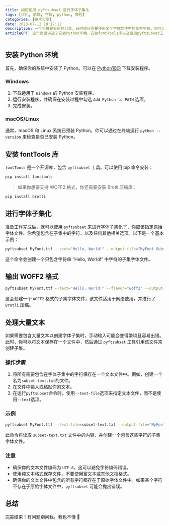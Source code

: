 ```yaml
---
title: 如何使用 pyftsubset 进行字体子集化
tags: [优化, 前端, 字体, python, 教程]
categories: [技术分享]
date: 2023-07-12 10:17:12
description: 一个不算是有用的分享，有时候只需要使用某个字体文件中的某些字符，则可以使用这种方法。某次开发中用到了，就记录下吧
articleGPT: 这个页面讲述了安装Python环境、安装fontTools库以及使用pyftsubset工具进行字体子集化的完整步骤。最后，还演示了如何确保转换为WOFF2格式的字体包含Brotli压缩支持。
---
```


## 安装 Python 环境

首先，确保你的系统中安装了 Python。可以在 [Python官网](https://www.python.org/downloads/) 下载安装程序。

### Windows

1. 下载适用于 `Windows` 的 Python 安装程序。
2. 运行安装程序，并确保在安装过程中勾选 `Add Python to PATH` 选项。
3. 完成安装。

### macOS/Linux

通常，macOS 和 Linux 系统已预装 Python。你可以通过在终端运行 `python --version` 来检查是否已安装 Python。

## 安装 fontTools 库

`fontTools` 是一个开源库，包含 `pyftsubset` 工具。可以使用 pip 命令安装：

```bash
pip install fonttools
```

> 如果你想要支持 WOFF2 格式，你还需要安装 Brotli 压缩库：

```bash
pip install brotli
```

## 进行字体子集化

准备工作完成后，就可以使用 `pyftsubset` 来进行字体子集化了，你应该指定原始字体文件、你希望包含在子集中的字符、以及任何其他相关选项。以下是一个基本示例：

```bash
pyftsubset MyFont.ttf --text="Hello, World!" --output-file="MyFont-Subset.ttf"
```

这个命令会创建一个只包含字符串 “Hello, World!” 中字符的子集字体文件。

## 输出 WOFF2 格式

```bash
pyftsubset MyFont.ttf --text="Hello, World!" --flavor="woff2" --output-file="MyFont-Subset.woff2"
```

这会创建一个 `WOFF2` 格式的子集字体文件，该文件适用于网络使用，并进行了 `Brotli` 压缩。

## 处理大量文本

如果需要包含大量文本以创建字体子集时，手动输入可能会变得繁琐且容易出错。此时，你可以将文本保存在一个文件中，然后通过 `pyftsubset` 工具引用该文件来创建子集。

### 操作步骤
1. 将所有需要包含在字体子集中的字符保存在一个文本文件中。例如，创建一个名为`subset-text.txt`的文件。
2. 在文件中输入或粘贴你的文本。
3. 在运行`pyftsubset`命令时，使用`--text-file`选项来指定文本文件，而不是使用`--text`选项。

### 示例

```bash
pyftsubset MyFont.ttf --text-file=subset-text.txt --output-file="MyFont-Subset.ttf"
```

此命令将读取 `subset-text.txt` 文件中的内容，并创建一个包含这些字符的子集字体文件。

### 注意

- 确保你的文本文件编码为 `UTF-8`，这可以避免字符编码错误。
- 使用纯文本格式保存文件，不要使用富文本或其他文档格式。
- 确保你的文本文件中包含的所有字符都存在于原始字体文件中。如果某个字符不存在于原始字体文件中，`pyftsubset` 可能会抛出错误。

## 总结

完美结束！有问题别问我，我也不懂 🤣